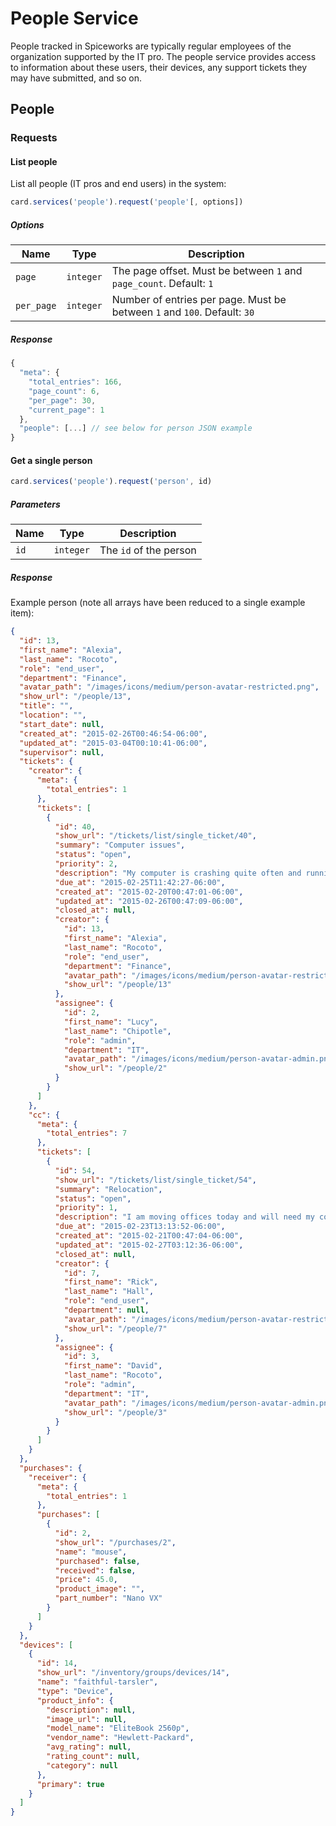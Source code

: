 # People Service

People tracked in Spiceworks are typically regular employees of the organization
supported by the IT pro. The people service provides access to information about
these users, their devices, any support tickets they may have submitted, and so on.

## People

### Requests

#### List people

List all people (IT pros and end users) in the system:

```js
card.services('people').request('people'[, options])
```


##### Options

Name | Type | Description
-----|------|--------------
`page`|`integer`| The page offset.  Must be between `1` and `page_count`.  Default: `1`
`per_page`|`integer`| Number of entries per page. Must be between `1` and `100`.  Default: `30`

##### Response
```js
{
  "meta": {
    "total_entries": 166,
    "page_count": 6,
    "per_page": 30,
    "current_page": 1
  },
  "people": [...] // see below for person JSON example
}
```

#### Get a single person

```js
card.services('people').request('person', id)
```

##### Parameters

Name | Type | Description
-----|------|--------------
`id`|`integer`| The `id` of the person

##### Response

Example person (note all arrays have been reduced to a single example item):

```json
{
  "id": 13,
  "first_name": "Alexia",
  "last_name": "Rocoto",
  "role": "end_user",
  "department": "Finance",
  "avatar_path": "/images/icons/medium/person-avatar-restricted.png",
  "show_url": "/people/13",
  "title": "",
  "location": "",
  "start_date": null,
  "created_at": "2015-02-26T00:46:54-06:00",
  "updated_at": "2015-03-04T00:10:41-06:00",
  "supervisor": null,
  "tickets": {
    "creator": {
      "meta": {
        "total_entries": 1
      },
      "tickets": [
        {
          "id": 40,
          "show_url": "/tickets/list/single_ticket/40",
          "summary": "Computer issues",
          "status": "open",
          "priority": 2,
          "description": "My computer is crashing quite often and running rather slow",
          "due_at": "2015-02-25T11:42:27-06:00",
          "created_at": "2015-02-20T00:47:01-06:00",
          "updated_at": "2015-02-26T00:47:09-06:00",
          "closed_at": null,
          "creator": {
            "id": 13,
            "first_name": "Alexia",
            "last_name": "Rocoto",
            "role": "end_user",
            "department": "Finance",
            "avatar_path": "/images/icons/medium/person-avatar-restricted.png",
            "show_url": "/people/13"
          },
          "assignee": {
            "id": 2,
            "first_name": "Lucy",
            "last_name": "Chipotle",
            "role": "admin",
            "department": "IT",
            "avatar_path": "/images/icons/medium/person-avatar-admin.png",
            "show_url": "/people/2"
          }
        }
      ]
    },
    "cc": {
      "meta": {
        "total_entries": 7
      },
      "tickets": [
        {
          "id": 54,
          "show_url": "/tickets/list/single_ticket/54",
          "summary": "Relocation",
          "status": "open",
          "priority": 1,
          "description": "I am moving offices today and will need my computer moved when you can. I am in room 9.04 and am moving to 9.10.",
          "due_at": "2015-02-23T13:13:52-06:00",
          "created_at": "2015-02-21T00:47:04-06:00",
          "updated_at": "2015-02-27T03:12:36-06:00",
          "closed_at": null,
          "creator": {
            "id": 7,
            "first_name": "Rick",
            "last_name": "Hall",
            "role": "end_user",
            "department": null,
            "avatar_path": "/images/icons/medium/person-avatar-restricted.png",
            "show_url": "/people/7"
          },
          "assignee": {
            "id": 3,
            "first_name": "David",
            "last_name": "Rocoto",
            "role": "admin",
            "department": "IT",
            "avatar_path": "/images/icons/medium/person-avatar-admin.png",
            "show_url": "/people/3"
          }
        }
      ]
    }
  },
  "purchases": {
    "receiver": {
      "meta": {
        "total_entries": 1
      },
      "purchases": [
        {
          "id": 2,
          "show_url": "/purchases/2",
          "name": "mouse",
          "purchased": false,
          "received": false,
          "price": 45.0,
          "product_image": "",
          "part_number": "Nano VX"
        }
      ]
    }
  },
  "devices": [
    {
      "id": 14,
      "show_url": "/inventory/groups/devices/14",
      "name": "faithful-tarsler",
      "type": "Device",
      "product_info": {
        "description": null,
        "image_url": null,
        "model_name": "EliteBook 2560p",
        "vendor_name": "Hewlett-Packard",
        "avg_rating": null,
        "rating_count": null,
        "category": null
      },
      "primary": true
    }
  ]
}
```
